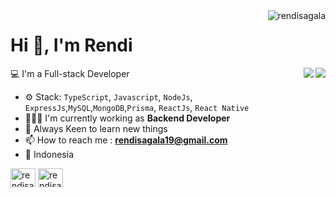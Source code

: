 <img align="right" src="https://komarev.com/ghpvc/?username=rendisagala" alt="rendisagala" />

<h1>Hi 👋, I'm Rendi</h1>

<img align="right" src="https://github-readme-streak-stats-gilt-rho.vercel.app?user=rendisagala&theme=dark&card_height=190&hide_current_streak=true">
<img align="right" src="https://readmestats-jet-one.vercel.app/api?username=rendisagala&show_icons=true&theme=dark">

💻 I'm a Full-stack Developer

- ⚙️ Stack: `TypeScript`, `Javascript`, `NodeJs`, `ExpressJs`,`MySQL`,`MongoDB`,`Prisma`, `ReactJs`, `React Native`
- 👨🏼‍💻 I'm currently working as **Backend Developer**
- 🌱 Always Keen to learn new things
- 📫 How to reach me : **rendisagala19@gmail.com**
- 📌 Indonesia

<p align="center">

<p align="left">
<a href="https://rendisagala.vercel.app/" target="_blank"><img align="center" src="https://raw.githubusercontent.com/rahuldkjain/github-profile-readme-generator/master/src/images/icons/Social/devto.svg" alt="rendisagala" height="30" width="40" /></a>
<a href="https://linkedin.com/in/rendisagala" target="_blank"><img align="center" src="https://raw.githubusercontent.com/rahuldkjain/github-profile-readme-generator/master/src/images/icons/Social/linked-in-alt.svg" alt="rendisagala" height="30" width="40" /></a>
</p>

</p>
